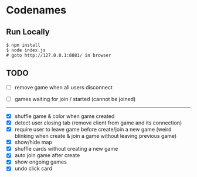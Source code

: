 # Codenames

## Run Locally
```
$ npm install
$ node index.js
# goto http://127.0.0.1:8081/ in browser
```

## TODO
- [ ] remove game when all users disconnect
- [ ] games waiting for join / started (cannot be joined)


---

- [x] shuffle game & color when game created
- [x] detect user closing tab (remove client from game and its connection)
- [x] require user to leave game before create/join a new game (weird blinking when create & join a game without leaving previous game)
- [x] show/hide map
- [x] shuffle cards without creating a new game
- [x] auto join game after create
- [x] show ongoing games
- [x] undo click card